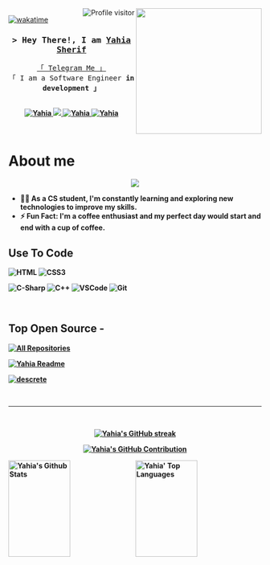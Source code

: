 <!--
<h2 align="center">
  Welcome to Al Siam World!
  <img src="https://media.giphy.com/media/hvRJCLFzcasrR4ia7z/giphy.gif" width="28">
</h2>
-->

<!--
<p align="center">
  <a href="https://github.com/alsiam"><img src="https://readme-typing-svg.herokuapp.com/?lines=Self%20Taught%20Programmer;Front%20End%20Developer;1.5%2B%20years%20of%20coding%20experience;Always%20learning%20new%20things&center=true&width=380&height=45"></a>
</p>

 -->
<img width="250" align="right" src="https://c.tenor.com/_DOBjnGspYAAAAAM/code-coding.gif">
<a href="https://komarev.com/ghpvc/?username=Yahiasherif002">
  <img align="right" src="https://komarev.com/ghpvc/?username=Yahiasherif002&label=Visitors&color=0e75b6&style=flat" alt="Profile visitor" />
</a>


[![wakatime](https://wakatime.com/badge/user/462ec29e-0bc8-43ac-add1-5948d161994a.svg)](https://wakatime.com/@462ec29e-0bc8-43ac-add1-5948d161994a)
<!-- Intro  -->
<h3 align="center">
        <samp>&gt; Hey There!, I am
                <b><a target="_blank" href="https://Yahiasherif.com">Yahia Sherif</a></b>
        </samp>
</h3>


<p align="center"> 
  <samp>
    <a href="https://t.me/Yahiasheriif">「 Telegram Me 」</a>
    <br>
    「 I am a Software Engineer <b>in development<b> 」
    <br>
    <br>
  </samp>
</p>

<p align="center">

 <a href="https://www.linkedin.com/in/yahia-sherif-6b5082255/" target="_blank">
  <img src="https://img.shields.io/badge/Yahia-0077B5?style=for-the-badge&logo=linkedin&logoColor=white" alt="Yahia"/>
 </a>
 <a href="https://twitter.com/Yahiasheriif" target="_blank">
  <img src="https://img.shields.io/badge/Yahia-1DA1F2?style=for-the-badge&logo=twitter&logoColor=white" />
 </a>
 <a href="https://instagram.com/Yahiasheriif_ibrahim" target="_blank">
  <img src="https://img.shields.io/badge/Yahia-fe4164?style=for-the-badge&logo=instagram&logoColor=white" alt="Yahia" />
 </a> 
 <a href="https://facebook.com/yahia.sherif.18" target="_blank">
  <img src="https://img.shields.io/badge/Yahia-20BEFF?&style=for-the-badge&logo=facebook&logoColor=white" alt="Yahia"  />
  </a> 
</p>
<br />

<!-- About Section -->
 # About me
 
<p align="center">
  <a href="https://github.com/DenverCoder1/readme-typing-svg"><img src="https://readme-typing-svg.herokuapp.com/?lines=Back-End%20web%20developer;Always%20learning%20new%20things&font=Fira%20Code&center=true&width=440&height=45&color=f75c7e&vCenter=true&size=22"></a>
</p> 

<!--- 🏢 I'm a Software Engineer -->
- 👨‍💻 As a CS student, I'm constantly learning and exploring new technologies to improve my skills.
- ⚡ Fun Fact: I'm a coffee enthusiast and my perfect day would start and end with a cup of coffee.

## Use To Code

<!--![Javascript](https://img.shields.io/badge/Javascript-F0DB4F?style=for-the-badge&labelColor=black&logo=javascript&logoColor=F0DB4F)
![Typescript](https://img.shields.io/badge/Typescript-007acc?style=for-the-badge&labelColor=black&logo=typescript&logoColor=007acc)
![React](https://img.shields.io/badge/-React-61DBFB?style=for-the-badge&labelColor=black&logo=react&logoColor=61DBFB)
![React Native](https://img.shields.io/badge/React_Native-20232A?style=for-the-badge&logo=react&logoColor=61DAFB)
![Next.js](https://img.shields.io/badge/next.js-000000?style=for-the-badge&logo=nextdotjs&logoColor=white)
![Nodejs](https://img.shields.io/badge/Nodejs-3C873A?style=for-the-badge&labelColor=black&logo=node.js&logoColor=3C873A)
![Express.js](https://img.shields.io/badge/Express.js-000000?style=for-the-badge&logo=express&logoColor=white)
![MongoDB](https://img.shields.io/badge/MongoDB-4EA94B?style=for-the-badge&logo=mongodb&logoColor=white) -->
![HTML](https://img.shields.io/badge/HTML5-E34F26?style=for-the-badge&logo=html5&logoColor=white)
![CSS3](https://img.shields.io/badge/CSS3-1572B6?style=for-the-badge&logo=css3&logoColor=white)
<!--![SASS Badge](https://img.shields.io/badge/Sass-CC6699?style=for-the-badge&logo=sass&logoColor=white)-->
![C-Sharp](https://img.shields.io/badge/C%23-239120?style=for-the-badge&logo=c-sharp&logoColor=white)
![C++](https://img.shields.io/badge/C%2B%2B-00599C?style=for-the-badge&logo=c%2B%2B&logoColor=white)
![VSCode](https://img.shields.io/badge/Visual_Studio-0078d7?style=for-the-badge&logo=visual%20studio&logoColor=white)
![Git](https://img.shields.io/badge/Git-F05032?style=for-the-badge&logo=git&logoColor=white)

<br/>

## Top Open Source -
<p align="left">
  <a href="https://github.com/Yahiasherif002?tab=repositories" target="_blank"><img alt="All Repositories" title="All Repositories" src="https://img.shields.io/badge/-All%20Repos-2962FF?style=for-the-badge&logo=koding&logoColor=white"/></a>
</p>


[![Yahia Readme](https://github-readme-stats.vercel.app/api/pin/?username=Yahiasherif002&repo=Yahiasherif002&border_color=7F3FBF&bg_color=0D1117&title_color=C9D1D9&text_color=8B949E&icon_color=7F3FBF)](https://github.com/Yahiasherif002/Yahiasherif002)

 [![descrete](https://github-readme-stats.vercel.app/api/pin/?username=Yahiasherif002&repo=descreteProject&border_color=7F3FBF&bg_color=0D1117&title_color=C9D1D9&text_color=8B949E&icon_color=7F3FBF)](https://github.com/Yahiasherif002/descreteProject)

</p>

<br/>
<hr/>
<br/>

<p align="center">
  <a href="https://github.com/">
    <img src="https://github-readme-streak-stats.herokuapp.com/?user=Yahiasherif002&theme=radical&border=7F3FBF&background=0D1117" alt="Yahia's GitHub streak"/>
  </a>
</p>

<p align="center">
  <a href="https://github.com/Yahiasherif002">
    <img src="https://github-profile-summary-cards.vercel.app/api/cards/profile-details?username=Yahiasherif002&theme=radical" alt="Yahia's GitHub Contribution"/>
  </a>
</p>

<a> 
    <a href="https://github.com/Yahiasherif002"><img alt="Yahia's Github Stats" src="https://denvercoder1-github-readme-stats.vercel.app/api?username=Yahiasherif002&show_icons=true&count_private=true&theme=react&border_color=7F3FBF&bg_color=0D1117&title_color=F85D7F&icon_color=F8D866" height="192px" width="49.5%"/></a>
  <a href="https://github.com/Yahiasherif002"><img alt="Yahia' Top Languages" src="https://denvercoder1-github-readme-stats.vercel.app/api/top-langs/?username=Yahiasherif002&langs_count=8&layout=compact&theme=react&border_color=7F3FBF&bg_color=0D1117&title_color=F85D7F&icon_color=F8D866" height="192px" width="49.5%"/></a>
  <br/>
</a>


